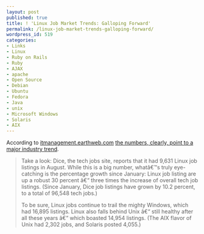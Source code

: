 ```yaml
---
layout: post
published: true
title: ! 'Linux Job Market Trends: Galloping Forward'
permalink: /linux-job-market-trends-galloping-forward/
wordpress_id: 519
categories:
- Links
- Linux
- Ruby on Rails
- Ruby
- AJAX
- apache
- Open Source
- Debian
- Ubuntu
- Fedora
- Java
- unix
- Microsoft Windows
- Solaris
- AIX
---
```



According to <a href="http://www.datamation.com/">itmanagement.earthweb.com</a> <a href="http://www.datamation.com/">the numbers, clearly, point to a major industry trend</a>.

<blockquote>
Take a look: Dice, the tech jobs site, reports that it had 9,631 Linux job listings in August. While this is a big number, what&acirc;&euro;&trade;s truly eye-catching is the percentage growth since January: Linux job listing are up a robust 30 percent &acirc;&euro;&ldquo; three times the increase of overall tech job listings. (Since January, Dice job listings have grown by 10.2 percent, to a total of 96,548 tech jobs.)

To be sure, Linux jobs continue to trail the mighty Windows, which had 16,895 listings. Linux also falls behind Unix &acirc;&euro;&ldquo; still healthy after all these years &acirc;&euro;&ldquo; which boasted 14,954 listings. (The AIX flavor of Unix had 2,302 jobs, and Solaris posted 4,055.) 
</blockquote>

